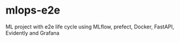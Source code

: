 # mlops-e2e
ML project with e2e life cycle using MLflow, prefect, Docker, FastAPI, Evidently and Grafana
